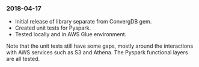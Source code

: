 ### 2018-04-17

* Initial release of library separate from ConvergDB gem.
* Created unit tests for Pyspark.
* Tested locally and in AWS Glue environment.

Note that the unit tests still have some gaps, mostly around the interactions with AWS services such as S3 and Athena. The Pyspark functional layers are all tested.
